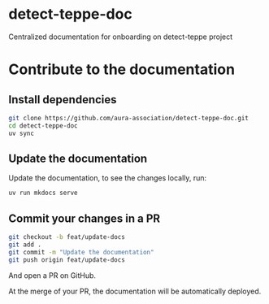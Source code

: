 # detect-teppe-doc
Centralized documentation for onboarding on detect-teppe project

# Contribute to the documentation

## Install dependencies

```bash
git clone https://github.com/aura-association/detect-teppe-doc.git
cd detect-teppe-doc
uv sync
```

## Update the documentation

Update the documentation, to see the changes locally, run:

```bash
uv run mkdocs serve
```

## Commit your changes in a PR

```bash
git checkout -b feat/update-docs
git add .
git commit -m "Update the documentation"
git push origin feat/update-docs
```

And open a PR on GitHub.


At the merge of your PR, the documentation will be automatically deployed.